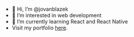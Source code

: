 - 👋 Hi, I’m @jovanblazek
- 👀 I’m interested in web development
- 🌱 I’m currently learning React and React Native
- Visit my portfolio [here](http://jtblazek.sk).

<!---
jovanblazek/jovanblazek is a ✨ special ✨ repository because its `README.md` (this file) appears on your GitHub profile.
You can click the Preview link to take a look at your changes.
--->
